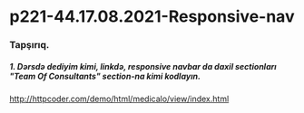 # p221-44.17.08.2021-Responsive-nav



### Tapşırıq.


##### 1. Dərsdə dediyim kimi, linkdə, responsive navbar da daxil sectionları "Team Of Consultants" section-na kimi kodlayın.
http://httpcoder.com/demo/html/medicalo/view/index.html








